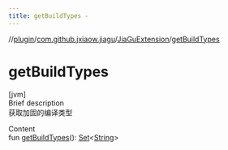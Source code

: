 ```yaml
---
title: getBuildTypes -
---
```

//[plugin](../../index.md)/[com.github.jxiaow.jiagu](../index.md)/[JiaGuExtension](index.md)/[getBuildTypes](get-build-types.md)



# getBuildTypes  
[jvm]  
Brief description  
获取加固的编译类型  
  
  
Content  
fun [getBuildTypes](get-build-types.md)(): [Set](https://kotlinlang.org/api/latest/jvm/stdlib/kotlin.collections/-set/index.html)<[String](https://kotlinlang.org/api/latest/jvm/stdlib/kotlin/-string/index.html)>  



